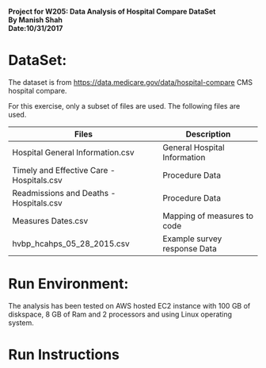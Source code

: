 **Project for W205: Data Analysis of Hospital Compare DataSet**  
**By Manish Shah**  
**Date:10/31/2017**  

# DataSet:

The dataset is from https://data.medicare.gov/data/hospital-compare CMS hospital compare. 

For this exercise, only a subset of files are used. The following files are used. 

Files | Description
------|-------------
Hospital General Information.csv | General Hospital Information
Timely and Effective Care - Hospitals.csv | Procedure Data
Readmissions and Deaths - Hospitals.csv | Procedure Data
Measures Dates.csv | Mapping of measures to code
hvbp_hcahps_05_28_2015.csv | Example survey response Data

# Run Environment:

The analysis has been tested on AWS hosted EC2 instance with 100 GB of diskspace, 8 GB of Ram and 2 processors and using Linux 
operating system. 

# Run Instructions
